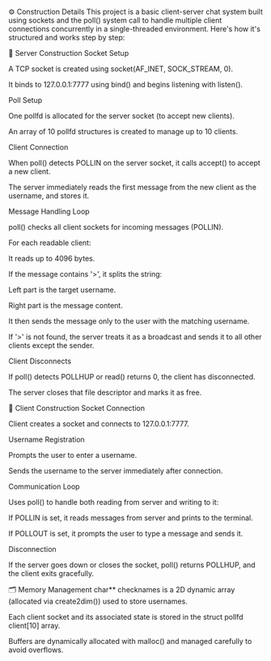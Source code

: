 ⚙️ Construction Details
This project is a basic client-server chat system built using sockets and the poll() system call to handle multiple client connections concurrently in a single-threaded environment. Here's how it's structured and works step by step:

🧱 Server Construction
Socket Setup

A TCP socket is created using socket(AF_INET, SOCK_STREAM, 0).

It binds to 127.0.0.1:7777 using bind() and begins listening with listen().

Poll Setup

One pollfd is allocated for the server socket (to accept new clients).

An array of 10 pollfd structures is created to manage up to 10 clients.

Client Connection

When poll() detects POLLIN on the server socket, it calls accept() to accept a new client.

The server immediately reads the first message from the new client as the username, and stores it.

Message Handling Loop

poll() checks all client sockets for incoming messages (POLLIN).

For each readable client:

It reads up to 4096 bytes.

If the message contains '>', it splits the string:

Left part is the target username.

Right part is the message content.

It then sends the message only to the user with the matching username.

If '>' is not found, the server treats it as a broadcast and sends it to all other clients except the sender.

Client Disconnects

If poll() detects POLLHUP or read() returns 0, the client has disconnected.

The server closes that file descriptor and marks it as free.

🧱 Client Construction
Socket Connection

Client creates a socket and connects to 127.0.0.1:7777.

Username Registration

Prompts the user to enter a username.

Sends the username to the server immediately after connection.

Communication Loop

Uses poll() to handle both reading from server and writing to it:

If POLLIN is set, it reads messages from server and prints to the terminal.

If POLLOUT is set, it prompts the user to type a message and sends it.

Disconnection

If the server goes down or closes the socket, poll() returns POLLHUP, and the client exits gracefully.

🗂 Memory Management
char** checknames is a 2D dynamic array (allocated via create2dim()) used to store usernames.

Each client socket and its associated state is stored in the struct pollfd client[10] array.

Buffers are dynamically allocated with malloc() and managed carefully to avoid overflows.
